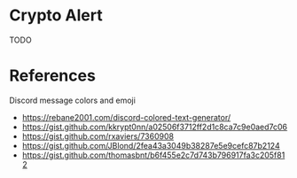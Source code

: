 # Crypto Alert

TODO

# References

Discord message colors and emoji

- https://rebane2001.com/discord-colored-text-generator/
- https://gist.github.com/kkrypt0nn/a02506f3712ff2d1c8ca7c9e0aed7c06
- https://gist.github.com/rxaviers/7360908
- https://gist.github.com/JBlond/2fea43a3049b38287e5e9cefc87b2124
- https://gist.github.com/thomasbnt/b6f455e2c7d743b796917fa3c205f812
